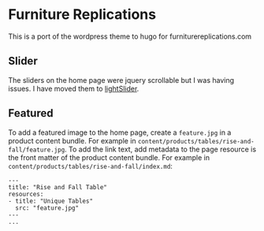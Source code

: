 # Furniture Replications

This is a port of the wordpress theme to hugo for furniturereplications.com

## Slider

The sliders on the home page were jquery scrollable but I was having issues.
I have moved them to [lightSlider](http://sachinchoolur.github.io/lightslider/).

## Featured

To add a featured image to the home page, create a `feature.jpg` in a product
content bundle. For example in
`content/products/tables/rise-and-fall/feature.jpg`. To add the link text, add
metadata to the page resource is the front matter of the product content bundle.
For example in `content/products/tables/rise-and-fall/index.md`:

    ---
    title: "Rise and Fall Table"
    resources:
    - title: "Unique Tables"
      src: "feature.jpg"
    ---
    ...
